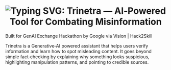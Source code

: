 <h1 align="center">
  <img src="https://readme-typing-svg.herokuapp.com?font=Fira+Code&weight=600&size=28&pause=1000&color=00FF99&center=true&vCenter=true&width=1200&height=60&lines=%F0%9F%91%81%EF%B8%8F+Trinetra+%E2%80%94+AI%E2%80%91Powered+Tool+for+Combating+Misinformation" alt="Typing SVG: Trinetra — AI‑Powered Tool for Combating Misinformation" />
</h1>


Built for GenAI Exchange Hackathon by Google via Vision | Hack2Skill

Trinetra is a Generative‑AI powered assistant that helps users verify information and learn how to spot misleading content. It goes beyond simple fact‑checking by explaining why something looks suspicious, highlighting manipulation patterns, and pointing to credible sources.
